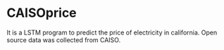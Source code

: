 # CAISOprice
It is a LSTM program to predict the price of electricity in california. Open source data was collected from CAISO. 
